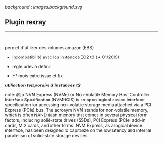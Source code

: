 $background:images/background.svg$
## Plugin rexray
---
<br/>

permet d'utiliser des volumes amazon (EBS)

* incompatibilité avec les instances EC2 t3 (=> 01/2019)

* règle udev à définir

* +7 mois entre issue et fix

***utilisation temporaire d'instances t2***

note: @jp
NVM Express (NVMe) or Non-Volatile Memory Host Controller Interface Specification (NVMHCIS) is an open logical device interface specification for accessing non-volatile storage media attached via a PCI Express (PCIe) bus. The acronym NVM stands for non-volatile memory, which is often NAND flash memory that comes in several physical form factors, including solid-state drives (SSDs), PCI Express (PCIe) add-in cards, M.2 cards, and other forms. NVM Express, as a logical device interface, has been designed to capitalize on the low latency and internal parallelism of solid-state storage devices.
